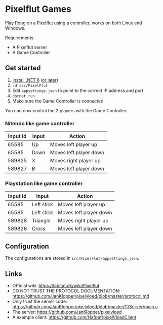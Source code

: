 # Pixelflut Games

Play [Pong](https://en.wikipedia.org/wiki/Pong) on a [Pixelflut](https://labitat.dk/wiki/Pixelflut) using a controller, works on both Linux and Windows.

Requirements:

- A Pixelflut server
- A Game Controller

## Get started

1. [Install .NET 6](https://dotnet.microsoft.com/en-us/download/dotnet/6.0) ([or later](https://dotnet.microsoft.com/en-us/download/dotnet))
2. `cd src/PixelFlut`
3. Edit `appsettings.json` to point to the correct IP address and port
4. `dotnet run`
5. Make sure the Game Controller is connected

You can now control the 2 players with the Game Controller.

### Nitendo like game controller

| Input Id | Input  | Action |
| - | - | - |
| 65585 | Up | Moves left player up |
| 65585 | Down | Moves left player down |
| 589825 | X | Moves right player up |
| 589827 | B | Moves left player down |

### Playstation like game controller

| Input Id | Input  | Action |
| - | - | - |
| 65585 | Left stick | Moves left player up |
| 65585 | Left stick | Moves left player down |
| 589828 | Triangle | Moves right player up |
| 589826 | Cross | Moves left player down |

## Configuration

The configurations are stored in `src/PixelFlut/appsettings.json`.

## Links
- Official wiki: https://labitat.dk/wiki/Pixelflut 
- DO NOT TRUST THE PROTOCOL DOCUMENTATION: https://github.com/JanKlopper/pixelvloed/blob/master/protocol.md
- Only trust the server code: https://github.com/JanKlopper/pixelvloed/blob/master/C/Server/main.c 
- The server: https://github.com/JanKlopper/pixelvloed
- A example client: https://github.com/Hafpaf/pixelVloedClient 


